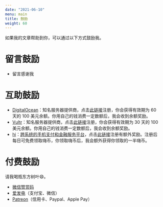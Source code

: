 ```yaml
---
date: "2021-06-10"
menu: main
title: 鼓励
weight: 60
---
```


如果我的文章帮助到你，可以通过以下方式鼓励我。

# 留言鼓励

- 留言感谢我

# 互助鼓励

- [DigitalOcean](https://m.do.co/c/4d95dc262e48)：知名服务器提供商，点击[此链接](https://m.do.co/c/4d95dc262e48)注册，你会获得有效期为 60 天的 100 美元余额。你用自己的钱消费一定数额后，我会收到余额奖励。
- [Vultr](https://www.vultr.com/?ref=8913813-6G)：知名服务器提供商，点击[此链接](https://www.vultr.com/?ref=8913813-6G)注册，你会获得有效期为 30 天的 100 美元余额。你用自己的钱消费一定数额后，我会收到余额奖励。
- [hi](https://hi.com/CyrusYip)：[跨系统的手机支付和金融服务平台](https://tumutanzi.com/archives/16808)，点击[此链接](https://hi.com/CyrusYip)注册有额外奖励。注册后每日可免费领取嗨币，你领取嗨币后，我会额外获得你领取的一半嗨币。

# 付费鼓励

请我喝瓶东方树叶:smile:。

- [微信赞赏码](https://cdn.jsdelivr.net/gh/CyrusYip/blog-static/images/wechat-tip-code.jpg)
- [爱发电](http://afdian.net/@cyrusyip)（支付宝、微信）
- [Patreon](https://www.patreon.com/cyrusyip)（信用卡、Paypal、Apple Pay）
